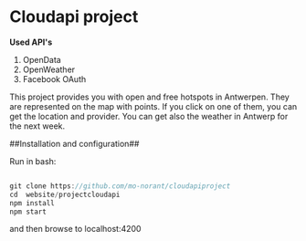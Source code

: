 # Cloudapi project #

**Used API's**
1. OpenData
2. OpenWeather
3. Facebook OAuth

This project provides you with open and free hotspots in Antwerpen. They are represented on the map with points. If you click on one of them, you can get the location and provider. You can get also the weather in Antwerp for the next week.

##Installation and configuration##

Run in bash:

```javascript

git clone https://github.com/mo-norant/cloudapiproject
cd  website/projectcloudapi
npm install
npm start

```

and then browse to localhost:4200